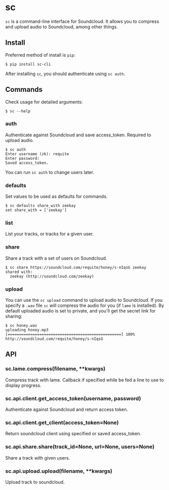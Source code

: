 # sc
`sc` is a command-line interface for Soundcloud. It allows you to compress and
upload audio to Soundcloud, among other things.

## Install
Preferred method of install is `pip`:

    $ pip install sc-cli

After installing `sc`, you should authenticate using `sc auth`.

## Commands
Check usage for detailed arguments:

    $ sc --help

### auth
Authenticate against Soundcloud and save access_token. Required to upload audio.

    $ sc auth
    Enter username (zk): requite
    Enter password:
    Saved access_token.

You can run `sc auth` to change users later.

### defaults
Set values to be used as defaults for commands.

    $ sc defaults share_with zeekay
    set share_with = ['zeekay']

### list
List your tracks, or tracks for a given user.

### share
Share a track with a set of users on Soundcloud.

    $ sc share https://soundcloud.com/requite/honey/s-nIqsG zeekay
    shared with:
      zeekay (http://soundcloud.com/zeekay)

### upload
You can use the `sc upload` command to upload audio to Soundcloud. If you
specify a `.wav` file `sc` will compress the audio for you (if `lame` is
installed). By default uploaded audio is set to private, and you'll get the secret
link for sharing:

    $ sc honey.wav
    uploading honey.mp3 [==================================================] 100%
    http://soundcloud.com/requite/honey/s-nIqsG

## API

### sc.lame.compress(filename, **kwargs)
Compress track with lame. Callback if specified while be fed a line to use to
display progress.

### sc.api.client.get_access_token(username, password)
Authenticate against Soundcloud and return access token.

### sc.api.client.get_client(access_token=None)
Return soundcloud client using specified or saved access_token.

### sc.api.share.share(track_id=None, url=None, users=None)
Share a track with given users.

### sc.api.upload.upload(filename, **kwargs)
Upload track to soundcloud.
